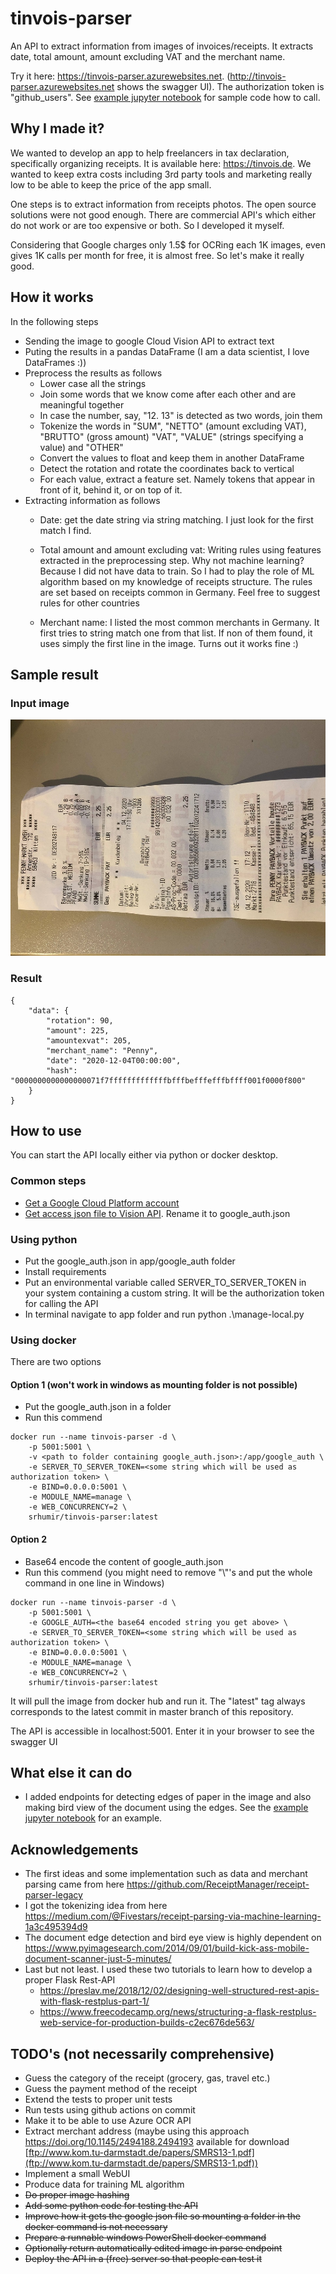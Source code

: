 # tinvois-parser

An API to extract information from images of invoices/receipts. It extracts date, total amount,
amount excluding VAT and the merchant name.

Try it here: https://tinvois-parser.azurewebsites.net. (http://tinvois-parser.azurewebsites.net shows the swagger UI). The authorization token is "github_users".
See [example jupyter notebook](./examples/try%20endpoints.ipynb) for sample code how to call.

## Why I made it?

We wanted to develop an app to help freelancers in tax declaration,
specifically organizing receipts. It is available here: https://tinvois.de. We wanted to keep extra
costs including 3rd party tools and marketing really low to be able to keep the price of
the app small.

One steps is to extract information from receipts photos. The open source solutions were not
good enough. There are commercial API's which either do not work or are too expensive or both.
So I developed it myself.

Considering that Google charges only 1.5$ for OCRing each 1K images, even gives 1K calls per month
for free, it is almost free. So let's make it really good.

## How it works

In the following steps

* Sending the image to google Cloud Vision API to extract text
* Puting the results in a pandas DataFrame (I am a data scientist, I love DataFrames :))
* Preprocess the results as follows
    - Lower case all the strings
    - Join some words that we know come after each other and are meaningful together
    - In case the number, say, "12. 13" is detected as two words, join them
    - Tokenize the words in "SUM", "NETTO" (amount excluding VAT), "BRUTTO" (gross amount)
        "VAT", "VALUE" (strings specifying a value) and "OTHER"
    - Convert the values to float and keep them in another DataFrame
    - Detect the rotation and rotate the coordinates back to vertical
    - For each value, extract a feature set. Namely tokens that appear in front of it,
      behind it, or on top of it.
* Extracting information as follows
    - Date: get the date string via string matching. I just look for the first match I find.
    - Total amount and amount excluding vat: Writing rules using features extracted in the
        preprocessing step.
        Why not machine learning? Because I did not have data to train.
        So I had to play the role of ML algorithm based on my knowledge of receipts structure.
        The rules are set based on receipts common in Germany. Feel free to suggest rules for
        other countries

    - Merchant name: I listed the most common merchants in Germany. It first tries to string
        match one from that list. If non of them found, it uses simply the first line in
        the image. Turns out it works fine :)

## Sample result

### Input image
![Sample receipt](app/test/resource/sample_receipts/penny3.jpg)

### Result

```
{
    "data": {
        "rotation": 90,
        "amount": 225,
        "amountexvat": 205,
        "merchant_name": "Penny",
        "date": "2020-12-04T00:00:00",
        "hash": "0000000000000000071f7fffffffffffffbfffbefffefffbffff001f0000f800"
    }
}
```

## How to use

You can start the API locally either via python or docker desktop.

### Common steps

* [Get a Google Cloud Platform account](https://cloud.google.com/vision/docs/setup)
* [Get access json file to Vision API](https://cloud.google.com/vision/docs/libraries).
  Rename it to google_auth.json

### Using python

* Put the google_auth.json in app/google_auth folder
* Install requirements
* Put an environmental variable called SERVER_TO_SERVER_TOKEN in your system containing a
  custom string. It will be the authorization token for calling the API
* In terminal navigate to app folder and run python .\manage-local.py
    
### Using docker 

There are two options

#### Option 1 (won't work in windows as mounting folder is not possible)

* Put the google_auth.json in a folder
* Run this commend
```
docker run --name tinvois-parser -d \
    -p 5001:5001 \
    -v <path to folder containing google_auth.json>:/app/google_auth \
    -e SERVER_TO_SERVER_TOKEN=<some string which will be used as authorization token> \
    -e BIND=0.0.0.0:5001 \
    -e MODULE_NAME=manage \
    -e WEB_CONCURRENCY=2 \
    srhumir/tinvois-parser:latest
```

#### Option 2

* Base64 encode the content of google_auth.json
* Run this commend (you might need to remove "\\"'s and put the whole command in one line in Windows)
```
docker run --name tinvois-parser -d \
    -p 5001:5001 \
    -e GOOGLE_AUTH=<the base64 encoded string you get above> \
    -e SERVER_TO_SERVER_TOKEN=<some string which will be used as authorization token> \
    -e BIND=0.0.0.0:5001 \
    -e MODULE_NAME=manage \
    -e WEB_CONCURRENCY=2 \
    srhumir/tinvois-parser:latest
```
It will pull the image from docker hub and run it. The "latest" tag always corresponds to the
latest commit in master branch of this repository.

The API is accessible in localhost:5001. Enter it in your browser to see the swagger UI

## What else it can do

* I added endpoints for detecting edges of paper in the image and also making bird
    view of the document using the edges. See the
    [example jupyter notebook](./examples/try%20endpoints.ipynb) for an example.

## Acknowledgements

* The first ideas and some implementation such as data and merchant parsing came from here
    https://github.com/ReceiptManager/receipt-parser-legacy
* I got the tokenizing idea from here
    https://medium.com/@Fivestars/receipt-parsing-via-machine-learning-1a3c495394d9
* The document edge detection and bird eye view is highly dependent on
    https://www.pyimagesearch.com/2014/09/01/build-kick-ass-mobile-document-scanner-just-5-minutes/
* Last but not least. I used these two tutorials to learn how to develop a proper Flask Rest-API
    - https://preslav.me/2018/12/02/designing-well-structured-rest-apis-with-flask-restplus-part-1/
    - https://www.freecodecamp.org/news/structuring-a-flask-restplus-web-service-for-production-builds-c2ec676de563/

## TODO's (not necessarily comprehensive)

* Guess the category of the receipt (grocery, gas, travel etc.)
* Guess the payment method of the receipt
* Extend the tests to proper unit tests
* Run tests using github actions on commit
* Make it to be able to use Azure OCR API
* Extract merchant address (maybe using this approach https://doi.org/10.1145/2494188.2494193
  available for download [ftp://www.kom.tu-darmstadt.de/papers/SMRS13-1.pdf](ftp://www.kom.tu-darmstadt.de/papers/SMRS13-1.pdf))
* Implement a small WebUI
* Produce data for training ML algorithm
* ~~Do proper image hashing~~
* ~~Add some python code for testing the API~~
* ~~Improve how it gets the google json file so mounting a folder in the docker command is not
    necessary~~
* ~~Prepare a runnable windows PowerShell docker command~~
* ~~Optionally return automatically edited image in parse endpoint~~
* ~~Deploy the API in a (free) server so that people can test it~~
